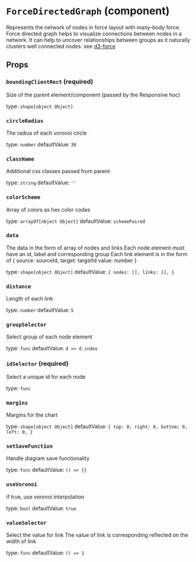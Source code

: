 `ForceDirectedGraph` (component)
================================

Represents the  network of nodes in force layout with many-body force.
Force directed graph helps to visualize connections between nodes in a network.
It can help to uncover relationships between groups as it naturally clusters well
connected nodes.
see <a href="https://github.com/d3/d3-force">d3-force</a>

Props
-----

### `boundingClientRect` (required)

Size of the parent element/component (passed by the Responsive hoc)

type: `shape[object Object]`


### `circleRadius`

The radius of each voronoi circle

type: `number`
defaultValue: `30`


### `className`

Additional css classes passed from parent

type: `string`
defaultValue: `''`


### `colorScheme`

Array of colors as hex color codes

type: `arrayOf[object Object]`
defaultValue: `schemePaired`


### `data`

The data in the form of array of nodes and links
Each node element must have an id, label and corresponding group
Each link element is in the form of { source: sourceId, target: targetId value: number }

type: `shape[object Object]`
defaultValue: `{
    nodes: [],
    links: [],
}`


### `distance`

Length of each link

type: `number`
defaultValue: `5`


### `groupSelector`

Select group of each node element

type: `func`
defaultValue: `d => d.index`


### `idSelector` (required)

Select a unique id for each node

type: `func`


### `margins`

Margins for the chart

type: `shape[object Object]`
defaultValue: `{
    top: 0,
    right: 0,
    bottom: 0,
    left: 0,
}`


### `setSaveFunction`

Handle diagram save functionality

type: `func`
defaultValue: `() => {}`


### `useVoronoi`

if true, use voronoi interpolation

type: `bool`
defaultValue: `true`


### `valueSelector`

Select the value for link
The value of link is corresponding reflected on the width of link

type: `func`
defaultValue: `() => 1`


